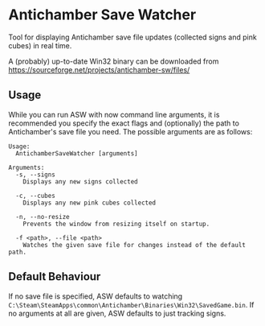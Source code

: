 Antichamber Save Watcher
========================

Tool for displaying Antichamber save file updates (collected signs and pink cubes) in real time.

A (probably) up-to-date Win32 binary can be downloaded from https://sourceforge.net/projects/antichamber-sw/files/

Usage
-----

While you can run ASW with now command line arguments, it is recommended you specify the exact flags and (optionally) the path to Antichamber's save file you need. The possible arguments are as follows:

    Usage:
      AntichamberSaveWatcher [arguments]
    
    Arguments:
      -s, --signs
        Displays any new signs collected
      
      -c, --cubes
        Displays any new pink cubes collected
      
      -n, --no-resize
        Prevents the window from resizing itself on startup.
      
      -f <path>, --file <path>
        Watches the given save file for changes instead of the default path.

Default Behaviour
-----------------

If no save file is specified, ASW defaults to watching ``C:\Steam\SteamApps\common\Antichamber\Binaries\Win32\SavedGame.bin``. If no arguments at all are given, ASW defaults to just tracking signs.
